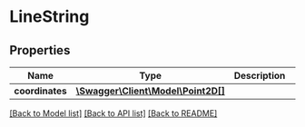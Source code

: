 # LineString

## Properties
Name | Type | Description | Notes
------------ | ------------- | ------------- | -------------
**coordinates** | [**\Swagger\Client\Model\Point2D[]**](Point2D.md) |  | [optional] 

[[Back to Model list]](../README.md#documentation-for-models) [[Back to API list]](../README.md#documentation-for-api-endpoints) [[Back to README]](../README.md)


